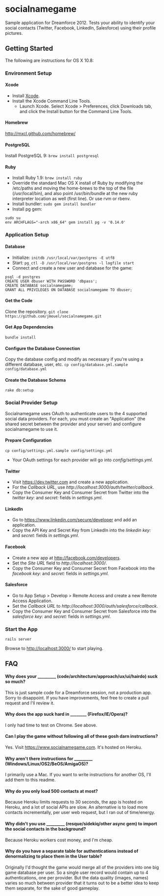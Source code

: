 socialnamegame
======

Sample application for Dreamforce 2012. Tests your ability to identify your social contacts (Twitter, Facebook, LinkedIn, Salesforce)
using their profile pictures.



Getting Started
---------------

The following are instructions for OS X 10.8:

### Environment Setup

#### Xcode
- Install [Xcode](http://developer.apple.com/tools/xcode/).
- Install the Xcode Command Line Tools.
  - Launch Xcode. Select Xcode > Preferences, click Downloads tab, and click the Install button for the Command Line Tools.

#### Homebrew
http://mxcl.github.com/homebrew/

#### PostgreSQL
Install PostgreSQL 9: ``brew install postgresql``

#### Ruby
- Install Ruby 1.9: ``brew install ruby``
- Override the standard Mac OS X install of Ruby by modifying the /etc/paths and moving the home-brews to the top of the file (/usr/local/bin), and also point /usr/bin/bundle at the new ruby interpreter location as well (first line). Or use rvm or rbenv.
- Install bundler: ``sudo gem install bundler``
- Install pg gem:
```
sudo su
env ARCHFLAGS="-arch x86_64" gem install pg -v '0.14.0'
```

### Application Setup

#### Database
- Initialize: ``initdb /usr/local/var/postgres -E utf8``
- Start: ``pg_ctl -D /usr/local/var/postgres -l logfile start``
- Connect and create a new user and database for the game:

```
psql -d postgres
CREATE USER dbuser WITH PASSWORD 'dbpass';
CREATE DATABASE socialnamegame;
GRANT ALL PRIVILEGES ON DATABASE socialnamegame TO dbuser;
```

#### Get the Code
Clone the repository. ``git clone https://github.com/jmouel/socialnamegame.git``

#### Get App Dependencies
```bundle install```

#### Configure the Database Connection
Copy the database config and modify as necessary if you're using a different database, user, etc.
``cp config/database.yml.sample config/database.yml``

#### Create the Database Schema
``rake db:setup``

### Social Provider Setup

Socialnamegame uses OAuth to authenticate users to the 4 supported social data providers. For each, you must create an "Application" (the shared
secret between the provider and your server) and configure socialnamegame to use it.

#### Prepare Configuration
``cp config/settings.yml.sample config/settings.yml``
- Your OAuth settings for each provider will go into _config/settings.yml_.

#### Twitter
- Visit <https://dev.twitter.com> and create a new application.
- For the _Callback URL_, use _http://localhost:3000/auth/twitter/callback_.
- Copy the Consumer Key and Consumer Secret from Twitter into the _twitter_ _key:_ and _secret:_ fields in _settings.yml_.

#### LinkedIn

- Go to <https://www.linkedin.com/secure/developer> and add an application.
- Copy the API Key and Secret Key from LinkedIn into the _linkedin_ _key:_ and _secret:_ fields in _settings.yml_.

#### Facebook

- Create a new app at <http://facebook.com/developers>.
- Set the _Site URL_ field to _http://localhost:3000/_.
- Copy the Consumer Key and Consumer Secret from Facebook into the _facebook_ _key:_ and _secret:_ fields in _settings.yml_.

#### Salesforce

- Go to App Setup > Develop > Remote Access and create a new Remote Access Application.
- Set the _Callback URL_ to _http://localhost:3000/auth/salesforce/callback_.
- Copy the Consumer Key and Consumer Secret from Salesforce into the _salesforce_ _key:_ and _secret:_ fields in _settings.yml_.

### Start the App
``rails server``

Browse to <http://localhost:3000/> to start playing.

FAQ
---
#### Why does your _________ (code/architecture/approach/ux/ui/hairdo) suck so much?
This is just sample code for a Dreamforce session, not a production app. Sorry to disappoint. If you have improvements, feel free to create a pull request and I'll review it.

#### Why does the app suck hard in ________ (Firefox/IE/Opera)?
I only had time to test on Chrome. See above.

#### Can I play the game without following all of these gosh darn instructions?
Yes. Visit <https://www.socialnamegame.com>. It's hosted on Heroku.

#### Why aren't there instructions for _________ (Windows/Linux/OS2/BeOS/AmigaOS)?
I primarily use a Mac. If you want to write instructions for another OS, I'll add them to this readme.

#### Why do you only load 500 contacts at most?
Because Heroku limits requests to 30 seconds, the app is hosted on Heroku, and a lot of social APIs are slow. 
An alternative is to load more contacts incrementally, per user web request, but I ran out of time/energy.

#### Why didn't you use _________ (resque/sidekiq/other async gem) to import the social contacts in the background?
Because Heroku workers cost money, and I'm cheap.

#### Why do you have a separate table for authentications instead of denormalizing to place them in the User table?
Originally I'd thought the game would merge all of the providers into one big game database per user. So a single user record would contain up to 4 authentications, one per provider. 
But the data quality (images, names) varies so much between provider that it turns out to be a better idea to keep them separate,
for the sake of good gameplay.
